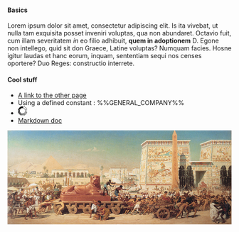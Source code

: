 #### Basics
Lorem ipsum dolor sit amet, consectetur adipiscing elit. Is ita vivebat, ut nulla tam exquisita posset inveniri voluptas, qua non abundaret. Octavio fuit, cum illam severitatem *in* eo filio adhibuit, **quem in adoptionem** D. Egone non intellego, quid sit don Graece, Latine voluptas? Numquam facies. Hosne igitur laudas et hanc eorum, inquam, sententiam sequi nos censes oportere? Duo Reges: constructio interrete.

#### Cool stuff

- [A link to the other page](other)
- Using a defined constant : %%GENERAL_COMPANY%%
- ![An image](assets/img/ajax-loader.gif)
- [Markdown doc](https://github.com/adam-p/markdown-here/wiki/Markdown-Cheatsheet)

![An administrated image](_images/image2.jpg)